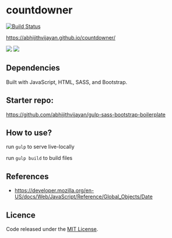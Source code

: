 # countdowner
[![Build Status](https://travis-ci.org/abhijithvijayan/countdowner.svg?branch=master)](https://travis-ci.org/abhijithvijayan/countdowner)

https://abhijithvijayan.github.io/countdowner/ 

![](https://i.imgur.com/oCMh9HT.png)
![](https://i.imgur.com/mEB8r1F.png)

## Dependencies

Built with JavaScript, HTML, SASS, and Bootstrap.

## Starter repo:

https://github.com/abhijithvijayan/gulp-sass-bootstrap-boilerplate

## How to use?
run 
`gulp` to serve live-locally

run `gulp build` to build files

## References
- https://developer.mozilla.org/en-US/docs/Web/JavaScript/Reference/Global_Objects/Date

## Licence
Code released under the [MIT License](https://github.com/abhijithvijayan/countdowner/blob/master/LICENCE).
